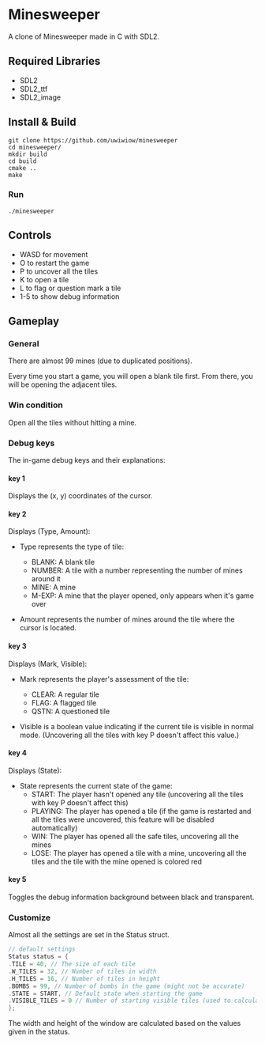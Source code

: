 # Minesweeper

A clone of Minesweeper made in C with SDL2.

## Required Libraries

- SDL2
- SDL2_ttf
- SDL2_image

## Install & Build

```shell
git clone https://github.com/uwiwiow/minesweeper
cd minesweeper/ 
mkdir build
cd build
cmake ..
make
```

### Run
```shell
./minesweeper
```

## Controls

- WASD for movement
- O to restart the game
- P to uncover all the tiles
- K to open a tile
- L to flag or question mark a tile
- 1-5 to show debug information

## Gameplay

### General

There are almost 99 mines (due to duplicated positions).

Every time you start a game, you will open a blank tile first. From there, you will be opening the adjacent tiles.

### Win condition

Open all the tiles without hitting a mine.

### Debug keys

The in-game debug keys and their explanations:

#### key 1
Displays the (x, y) coordinates of the cursor.

#### key 2
Displays (Type, Amount):

* Type represents the type of tile:
    * BLANK: A blank tile
    * NUMBER: A tile with a number representing the number of mines around it
    * MINE: A mine
    * M-EXP: A mine that the player opened, only appears when it's game over

* Amount represents the number of mines around the tile where the cursor is located.

#### key 3
Displays (Mark, Visible):

* Mark represents the player's assessment of the tile:
    * CLEAR: A regular tile
    * FLAG: A flagged tile
    * QSTN: A questioned tile

* Visible is a boolean value indicating if the current tile is visible in normal mode. (Uncovering all the tiles with key P doesn't affect this value.)

#### key 4
Displays (State):

* State represents the current state of the game:
    * START: The player hasn't opened any tile (uncovering all the tiles with key P doesn't affect this)
    * PLAYING: The player has opened a tile (if the game is restarted and all the tiles were uncovered, this feature will be disabled automatically)
    * WIN: The player has opened all the safe tiles, uncovering all the mines
    * LOSE: The player has opened a tile with a mine, uncovering all the tiles and the tile with the mine opened is colored red

#### key 5
Toggles the debug information background between black and transparent.

### Customize 
Almost all the settings are set in the Status struct.
```c
// default settings
Status status = {
.TILE = 40, // The size of each tile
.W_TILES = 32, // Number of tiles in width
.H_TILES = 16, // Number of tiles in height
.BOMBS = 99, // Number of bombs in the game (might not be accurate)
.STATE = START, // Default state when starting the game
.VISIBLE_TILES = 0 // Number of starting visible tiles (used to calculate win condition)
};
```
The width and height of the window are calculated based on the values given in the status.